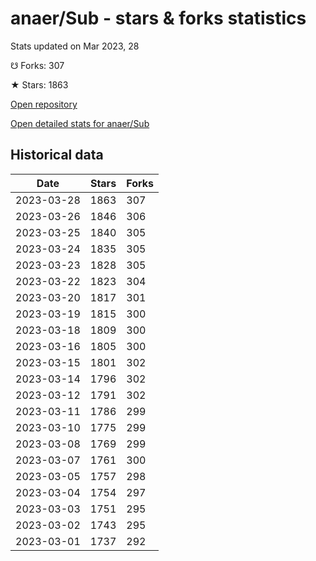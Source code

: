 # anaer/Sub - stars & forks statistics

Stats updated on Mar 2023, 28

☋ Forks: 307

★ Stars: 1863

[Open repository](https://github.com/anaer/Sub)

[Open detailed stats for anaer/Sub](https://reviewgithub.com/rep/anaer/Sub)

## Historical data
| Date | Stars | Forks |
|------|-------|-------|
| 2023-03-28 | 1863 | 307 | 
| 2023-03-26 | 1846 | 306 | 
| 2023-03-25 | 1840 | 305 | 
| 2023-03-24 | 1835 | 305 | 
| 2023-03-23 | 1828 | 305 | 
| 2023-03-22 | 1823 | 304 | 
| 2023-03-20 | 1817 | 301 | 
| 2023-03-19 | 1815 | 300 | 
| 2023-03-18 | 1809 | 300 | 
| 2023-03-16 | 1805 | 300 | 
| 2023-03-15 | 1801 | 302 | 
| 2023-03-14 | 1796 | 302 | 
| 2023-03-12 | 1791 | 302 | 
| 2023-03-11 | 1786 | 299 | 
| 2023-03-10 | 1775 | 299 | 
| 2023-03-08 | 1769 | 299 | 
| 2023-03-07 | 1761 | 300 | 
| 2023-03-05 | 1757 | 298 | 
| 2023-03-04 | 1754 | 297 | 
| 2023-03-03 | 1751 | 295 | 
| 2023-03-02 | 1743 | 295 | 
| 2023-03-01 | 1737 | 292 | 

